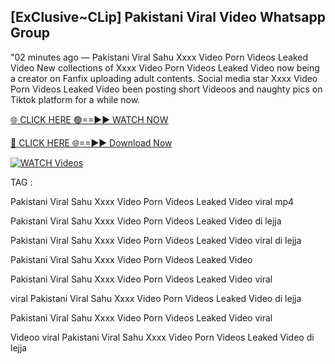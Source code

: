 ## [ExClusive~CLip] Pakistani Viral Video Whatsapp Group


"02 minutes ago —  Pakistani Viral Sahu Xxxx Video Porn Videos Leaked Video New collections of   Xxxx Video Porn Videos Leaked Video now being a creator on Fanfix uploading adult contents. Social media star   Xxxx Video Porn Videos Leaked Video been posting short Videoos and naughty pics on Tiktok platform for a while now.


[🌐 CLICK HERE 🟢==►► WATCH NOW](https://wtach.club/leakvideo/)

[🔴 CLICK HERE 🌐==►► Download Now](https://wtach.club/leakvideo/)

[![WATCH Videos](https://i.imgur.com/dJHk4Zq.gif)](https://wtach.club/leakvideo/)


TAG :

Pakistani Viral Sahu Xxxx Video Porn Videos Leaked Video viral mp4

Pakistani Viral Sahu Xxxx Video Porn Videos Leaked Video di lejja

Pakistani Viral Sahu Xxxx Video Porn Videos Leaked Video viral di lejja

Pakistani Viral Sahu Xxxx Video Porn Videos Leaked Video

Pakistani Viral Sahu Xxxx Video Porn Videos Leaked Video viral

viral Pakistani Viral Sahu Xxxx Video Porn Videos Leaked Video di lejja

Pakistani Viral Sahu Xxxx Video Porn Videos Leaked Video viral

Videoo viral Pakistani Viral Sahu Xxxx Video Porn Videos Leaked Video di lejja
